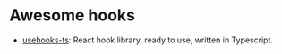 # Awesome hooks

- [usehooks-ts](https://usehooks-ts.com/): React hook library, ready to use, written in Typescript.
